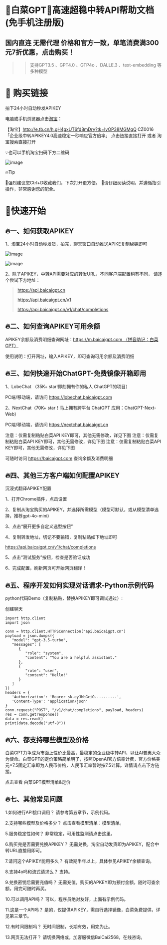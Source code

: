 # 🚀白菜GPT🚀高速超稳中转API帮助文档(免手机注册版)
## 国内直连 无需代理 价格和官方一致，单笔消费满300元7折优惠，点击购买！

>> 支持GPT3.5 、GPT4.0 、GTP4o 、DALLE.3 、text-embedding 等多种模型


# 🎁 购买链接

拍下24小时自动秒发APIKEY

电脑或手机浏览器点击[淘宝](http://e.tb.cn/h.gH4gxUT6fd8mDry?tk=IvOP38MGMgQ)：

【淘宝】http://e.tb.cn/h.gH4gxUT6fd8mDry?tk=IvOP38MGMgQ CZ0016 「企业级中转APIKEY4.0高速稳定一秒响应官方倍率」
点击链接直接打开 或者 淘宝搜索直接打开

💡也可以手机淘宝扫码下方二维码

![image](https://github.com/user-attachments/assets/1482d718-6677-40ca-bdcf-6f5fdf3c39fb)


🔥Tip

📣强烈建议您Ctrl+D收藏我们，下次打开更方便。
📣请仔细阅读说明，并遵循指引操作，非常感谢您的配合。

# 🚀快速开始

## 🔥一、如何获取APIKEY

1、淘宝24小时自动秒发货，拍完，聊天窗口自动推送APIKE复制秘钥即可

![image](https://github.com/user-attachments/assets/50743249-9034-4e33-9bbc-9baeab967df5)

![image](https://github.com/user-attachments/assets/216357be-e85b-4703-9a72-d40dd9466605)


2、除了APIKEY，中转API需要对应的转发URL，不同客户端配置稍有不同， 请逐个尝试下方地址：

> https://api.baicaigpt.cn
> 
> https://api.baicaigpt.cn/v1
> 
> https://api.baicaigpt.cn/v1/chat/completions

## 🔥二、如何查询APIKEY可用余额

APIKEY余额及消费明细查询网址：https://m.baicaigpt.com （拼音助记：白菜GPT）

使用说明：打开网址，输入APIKEY，即可查询可用余额及消费明细

## 🔥三、如何快速开始ChatGPT-免费镜像开箱即用

1、LobeChat （35K+ star!即刻拥有你的私人 ChatGPT的项目）

PC端/移动端，请访问 https://lobechat.baicaigpt.com

2、NextChat（70K+ star！马上拥有跨平台 ChatGPT 应用：ChatGPT-Next-Web）

PC端/移动端，请访问 https://nextchat.baicaigpt.cn

注意：仅需复制粘贴白菜API KEY即可，其他无需修改，详见下图
注意：仅需复制粘贴白菜API KEY即可，其他无需修改，详见下图
注意：仅需复制粘贴白菜API KEY即可，其他无需修改，详见下图

可随时访问 https://baicaigpt.com 查询余额及消费明细

## 🔥四、其他三方客户端如何配置APIKEY

沉浸式翻译APIKEY配置

1、打开Chrome插件，点击设置

2、复制从淘宝购买的APIKEY，并选择所需模型（模型可默认，或从模型清单选择，推荐gpt-4o-mini）

3、点击“展开更多自定义选型按钮”

4、复制转发地址，切记不要输错，复制粘贴如下地址即可

https://api.baicaigpt.cn/v1/chat/completions

5、点击“测试服务”按钮，检查是否验证成功

6、完成配置，刷新网页可开始网页翻译！

## 🔥五、程序开发如何实现对话请求-Python示例代码

python代码Demo（复制粘贴，替换APIKEY即可调试通过）:

创建聊天

```
import http.client
import json

conn = http.client.HTTPSConnection("api.baicaigpt.cn")
payload = json.dumps({
   "model": "gpt-3.5-turbo",
   "messages": [
      {
         "role": "system",
         "content": "You are a helpful assistant."
      },
      {
         "role": "user",
         "content": "Hello!"
      }
   ]
})
headers = {
   'Authorization': 'Bearer sk-eyJhbGciO..........',
   'Content-Type': 'application/json'
}
conn.request("POST", "/v1/chat/completions", payload, headers)
res = conn.getresponse()
data = res.read()
print(data.decode("utf-8"))
```

## 🔥六、都支持哪些模型及价格

白菜GPT力争成为市面上性价比最高，最稳定的企业级中转API，以让AI普惠大众为使命。白菜GPT的定价策略简单明了，按照OpenAI官方倍率计费，官方价格美元×7.5固定汇率即为人民币价格，人民币汇率暂时按7.5计算。详情请点击下方链接。

点击查看 白菜GPT模型清单&定价

## 🔥七、其他常见问题

1.如何进行API接口调用？
请参考第五章节，示例代码。

2.支持哪些模型及价格多少？
点击查看模型清单：模型清单。

5.服务稳定性如何？
非常稳定，可用性监测请点击这里。

6.购买完是否需要兑换APIKEY？
无需兑换，淘宝自动发货即为APIKEY，配合中转URL直接用即可。

7.请问这个APIKEY能用多久？
有效期半年以上，具体参见APIKEY余额查询。

8.支持4o吗和流式请求么？
支持。

9.兑换密钥后需要充值吗？
无需充值，购买的APKEY即为预付金额，随时可查余额，用完可随时再买。

10.可以调用API吗？
可以，程序员绝对友好，上面有示例代码。

11.这是一个API吗？
是的，仅提供APIKEY，需自行选择镜像，白菜免费提供，详见第三章节。

12.有时间限制吗？
无时间限制，长期有效，用完为止。

13.网页无法打开？
请切换网络或，加客服微信BaiCai2568，在线咨询。
